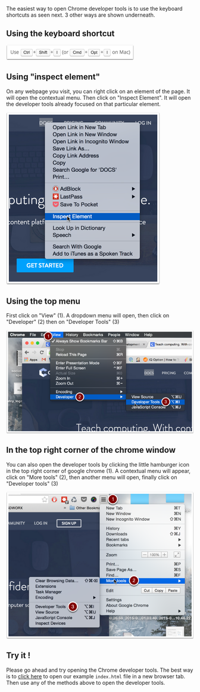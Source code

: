 The easiest way to open Chrome developer tools is to use the keyboard shortcuts as seen next. 3 other ways are shown underneath.

## Using the keyboard shortcut

![](.guides/img/chrome-developer-tools/using-the-keyboard-shortcut.png)

## Using "inspect element"

On any webpage you visit, you can right click on an element of the page. It will open the contextual menu. Then click on "Inspect Element". It will open the developer tools already focused on that particular element.

![](.guides/img/chrome-developer-tools/using--inspect-element-.png)

## Using the top menu

First click on "View" (1). A dropdown menu will open, then click on "Developer" (2) then on "Developer Tools" (3)

![](.guides/img/chrome-developer-tools/using-the-top-menu.png)

## In the top right corner of the chrome window

You can also open the developer tools by clicking the little hamburger icon in the top right corner of google chrome (1). A contextual menu will appear, click on "More tools" (2), then another menu will open, finally click on "Developer tools" (3)

![](.guides/img/chrome-developer-tools/in-the-top-right-corner-of-the-chrome-window.png)

## Try it !

Please go ahead and try opening the Chrome developer tools.
The best way is to <a href="introduction/index.html" target="_blank">click here</a> to open our example `index.html` file in a new browser tab.
Then use any of the methods above to open the developer tools.